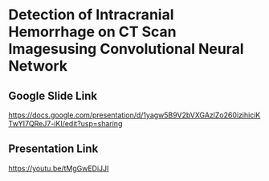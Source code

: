 # Detection of Intracranial Hemorrhage on CT Scan Imagesusing Convolutional Neural Network<br>



## Google Slide Link

https://docs.google.com/presentation/d/1yagw5B9V2bVXGAzlZo260izihiciKTwYI7QReJ7-iKI/edit?usp=sharing

## Presentation Link

https://youtu.be/tMgGwEDiJJI


